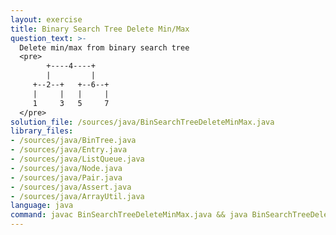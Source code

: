 ```yaml
---
layout: exercise
title: Binary Search Tree Delete Min/Max
question_text: >-
  Delete min/max from binary search tree
  <pre>
        +----4----+
        |         |
     +--2--+   +--6--+
     |     |   |     |
     1     3   5     7
  </pre>
solution_file: /sources/java/BinSearchTreeDeleteMinMax.java
library_files:
- /sources/java/BinTree.java
- /sources/java/Entry.java
- /sources/java/ListQueue.java
- /sources/java/Node.java
- /sources/java/Pair.java
- /sources/java/Assert.java
- /sources/java/ArrayUtil.java
language: java
command: javac BinSearchTreeDeleteMinMax.java && java BinSearchTreeDeleteMinMax
---
```

